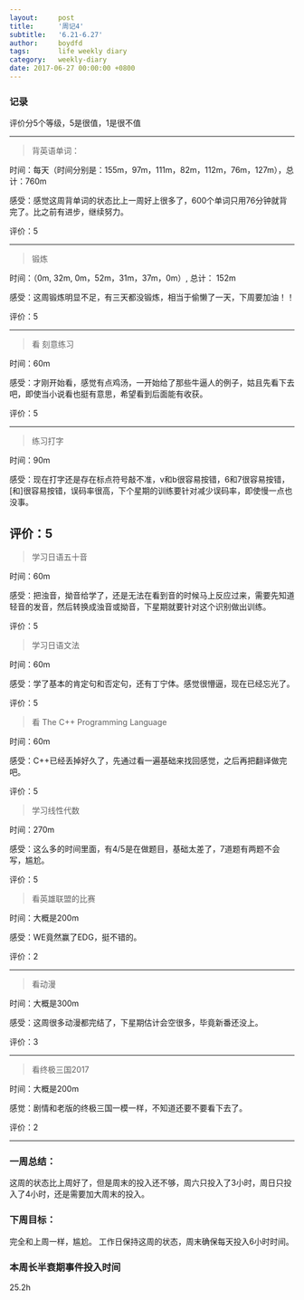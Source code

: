 ```yaml
---
layout:     post
title:      '周记4'
subtitle:   '6.21-6.27'
author:     boydfd
tags:       life weekly diary
category:   weekly-diary
date: 2017-06-27 00:00:00 +0800
---
```


### 记录
评价分5个等级，5是很值，1是很不值

---
> 背英语单词：

时间：每天（时间分别是：155m，97m，111m，82m，112m，76m，127m），总计：760m

感受：感觉这周背单词的状态比上一周好上很多了，600个单词只用76分钟就背完了。比之前有进步，继续努力。

评价：5

---
> 锻炼

时间：（0m, 32m, 0m，52m，31m，37m，0m）, 总计： 152m

感受：这周锻炼明显不足，有三天都没锻炼，相当于偷懒了一天，下周要加油！！

评价：5

---
> 看 刻意练习

时间：60m

感受：才刚开始看，感觉有点鸡汤，一开始给了那些牛逼人的例子，姑且先看下去吧，即使当小说看也挺有意思，希望看到后面能有收获。

评价：5

---

> 练习打字

时间：90m

感受：现在打字还是存在标点符号敲不准，v和b很容易按错，6和7很容易按错，\[和\]很容易按错，误码率很高，下个星期的训练要针对减少误码率，即使慢一点也没事。

评价：5
---

> 学习日语五十音

时间：60m

感受：把浊音，拗音给学了，还是无法在看到音的时候马上反应过来，需要先知道轻音的发音，然后转换成浊音或拗音，下星期就要针对这个识别做出训练。

评价：5

> 学习日语文法

时间：60m

感受：学了基本的肯定句和否定句，还有丁宁体。感觉很懵逼，现在已经忘光了。

评价：5

> 看 The C++ Programming Language

时间：60m

感受：C++已经丢掉好久了，先通过看一遍基础来找回感觉，之后再把翻译做完吧。

评价：5

> 学习线性代数

时间：270m

感受：这么多的时间里面，有4/5是在做题目，基础太差了，7道题有两题不会写，尴尬。

评价：5

> 看英雄联盟的比赛

时间：大概是200m

感受：WE竟然赢了EDG，挺不错的。

评价：2

---

> 看动漫

时间：大概是300m

感受：这周很多动漫都完结了，下星期估计会空很多，毕竟新番还没上。

评价：3

---

> 看终极三国2017

时间：大概是200m

感觉：剧情和老版的终极三国一模一样，不知道还要不要看下去了。

评价：2

---
### 一周总结：

这周的状态比上周好了，但是周末的投入还不够，周六只投入了3小时，周日只投入了4小时，还是需要加大周末的投入。

### 下周目标：

完全和上周一样，尴尬。
工作日保持这周的状态，周末确保每天投入6小时时间。

### 本周长半衰期事件投入时间
25.2h



